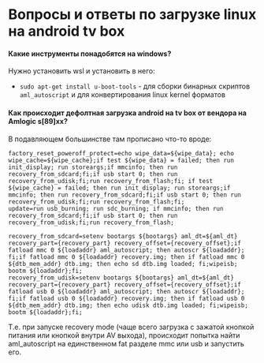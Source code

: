 # Вопросы и ответы по загрузке linux на android tv box

#### Какие инструменты понадобятся на windows?

Нужно установить wsl и установить в него:

* `sudo apt-get install u-boot-tools` - для сборки бинарных скриптов `aml_autoscript` и для конвертирования linux kernel форматов

#### Как происходит дефолтная загрузка android на tv box от вендора на Amlogic s[89]xx?

В подавляющем большинстве там прописано что-то вроде:

```
factory_reset_poweroff_protect=echo wipe_data=${wipe_data}; echo wipe_cache=${wipe_cache};if test ${wipe_data} = failed; then run init_display; run storeargs;if mmcinfo; then run recovery_from_sdcard;fi;if usb start 0; then run recovery_from_udisk;fi;run recovery_from_flash;fi; if test ${wipe_cache} = failed; then run init_display; run storeargs;if mmcinfo; then run recovery_from_sdcard;fi;if usb start 0; then run recovery_from_udisk;fi;run recovery_from_flash;fi;
update=run usb_burning; run sdc_burning; if mmcinfo; then run recovery_from_sdcard;fi;if usb start 0; then run recovery_from_udisk;fi;run recovery_from_flash;
```

```
recovery_from_sdcard=setenv bootargs ${bootargs} aml_dt=${aml_dt} recovery_part={recovery_part} recovery_offset={recovery_offset};if fatload mmc 0 ${loadaddr} aml_autoscript; then autoscr ${loadaddr}; fi;if fatload mmc 0 ${loadaddr} recovery.img; then if fatload mmc 0 ${dtb_mem_addr} dtb.img; then echo sd dtb.img loaded; fi;wipeisb; bootm ${loadaddr};fi;
recovery_from_udisk=setenv bootargs ${bootargs} aml_dt=${aml_dt} recovery_part={recovery_part} recovery_offset={recovery_offset};if fatload usb 0 ${loadaddr} aml_autoscript; then autoscr ${loadaddr}; fi;if fatload usb 0 ${loadaddr} recovery.img; then if fatload usb 0 ${dtb_mem_addr} dtb.img; then echo udisk dtb.img loaded; fi;wipeisb; bootm ${loadaddr};fi;
```

Т.е. при запуске recovery mode (чаще всего загрузка с зажатой кнопкой питания или кнопкой внутри AV выхода), происходит попытка найти  aml_autoscript на единственном fat разделе mmc или usb и запустить его.
